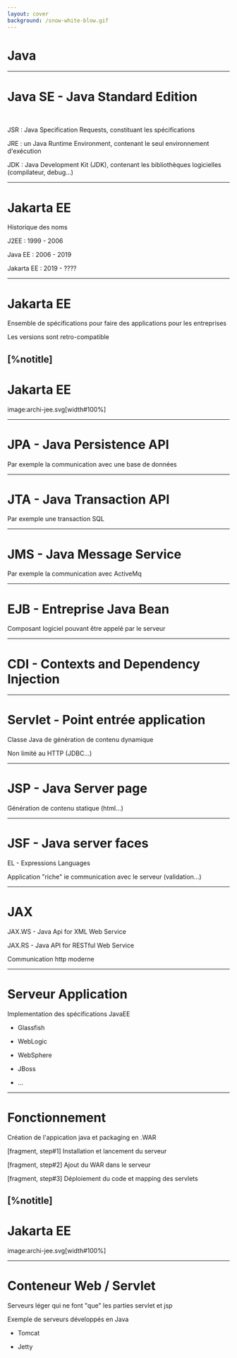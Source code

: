 ```yaml
---
layout: cover
background: /snow-white-blow.gif
---
```


# Java

---

# Java SE - Java Standard Edition

<br/>

<v-click>

JSR : Java Specification Requests, constituant les spécifications

</v-click>

<v-click>

JRE : un Java Runtime Environment, contenant le seul environnement d'exécution

</v-click>

<v-click>

JDK : Java Development Kit (JDK), contenant les bibliothèques logicielles (compilateur, debug...)

</v-click>

<!--

Java se découpe en 3 grandes parties
Ca permet de faire des applications java "brut"

-->

---

# Jakarta EE

Historique des noms

<v-click>

J2EE : 1999 - 2006

</v-click>

<v-click>

Java EE : 2006 - 2019

</v-click>

<v-click>

Jakarta EE : 2019 - ????

</v-click>

<!--
Multiple renommage du projet

Changement de nom en jakarta suite au transfert de Oracle vers Eclipse
-->

---

# Jakarta EE

Ensemble de spécifications pour faire des applications pour les entreprises

Les versions sont retro-compatible

<!--

-->

[%notitle]
---

# Jakarta EE

image:archi-jee.svg[width#100%]

<!--
JPA - Java Persistence API

JTA - Java Transaction API

JMS - Java Message Service

EJB - Entreprise Java Bean

CDI - Contexts and Dependency Injection

Servlet - Point entrée application

JSP - Java Server page

JSF - Java server face

EL - Expressions Languages

JAX.WS - Java Api for XML Web Service

JAX.RS - Java API for RESTful Web Service
-->

---

# JPA - Java Persistence API

Par exemple la communication avec une base de données

---

# JTA - Java Transaction API

Par exemple une transaction SQL

---

# JMS - Java Message Service

Par exemple la communication avec ActiveMq

---

# EJB - Entreprise Java Bean

Composant logiciel pouvant être appelé par le serveur

---

# CDI - Contexts and Dependency Injection

---

# Servlet - Point entrée application

Classe Java de génération de contenu dynamique

Non limité au HTTP (JDBC...)

---

# JSP - Java Server page

Génération de contenu statique (html...)

---

# JSF - Java server faces

EL - Expressions Languages

Application "riche" ie communication avec le serveur (validation...)

<!--
AJAX
-->

---

# JAX

JAX.WS - Java Api for XML Web Service

JAX.RS - Java API for RESTful Web Service

Communication http moderne

---

# Serveur Application

Implementation des spécifications JavaEE

- Glassfish

- WebLogic

- WebSphere

- JBoss

- ...

<!--
Glassfish # Implementation de référence par JakartaEE

Serveurs complets qui couvrent tout (Servlet, EJB, JPA..)
-->

---

# Fonctionnement

Création de l'appication java et packaging en .WAR

[fragment, step#1]
Installation et lancement du serveur

[fragment, step#2]
Ajout du WAR dans le serveur

[fragment, step#3]
Déploiement du code et mapping des servlets

[%notitle]
---

# Jakarta EE

image:archi-jee.svg[width#100%]

<!--
Faut-il tout même pour un micro serivce?
-->

---

# Conteneur Web / Servlet

Serveurs léger qui ne font "que" les parties servlet et jsp

Exemple de serveurs développés en Java

- Tomcat

- Jetty

<!--
Des serveurs écrits en Java
-->
